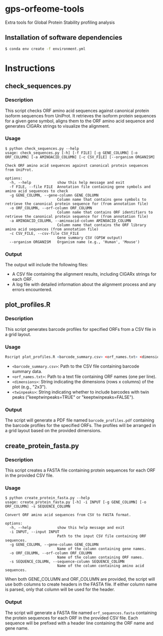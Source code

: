 # gps-orfeome-tools
Extra tools for Global Protein Stability profiling analysis

## Installation of software dependencies

```bash
$ conda env create -f environment.yml
```

# Instructions

## check_sequences.py

### Description

This script checks ORF amino acid sequences against canonical protein isoform sequences from UniProt. It retrieves the isoform protein sequences for a given gene symbol, aligns them to the ORF amino acid sequence and generates CIGARx strings to visualize the alignment.

### Usage

```console
$ python check_sequences.py --help
usage: check_sequences.py [-h] [-f FILE] [-g GENE_COLUMN] [-o ORF_COLUMN] [-a AMINOACID_COLUMN] [-c CSV_FILE] [--organism ORGANISM]

Check ORF amino acid sequences against canonical protein sequences from UniProt.

options:
  -h, --help            show this help message and exit
  -f FILE, --file FILE  Annotation file containing gene symbols and amino acid sequences to check
  -g GENE_COLUMN, --gene-column GENE_COLUMN
                        Column name that contains gene symbols to retrieve the canonical protein sequence for (from annotation file)
  -o ORF_COLUMN, --orf-column ORF_COLUMN
                        Column name that contains ORF identifiers to retrieve the canonical protein sequence for (from annotation file)
  -a AMINOACID_COLUMN, --aminoacid-column AMINOACID_COLUMN
                        Column name that contains the ORF library amino acid sequences (from annotation file)
  -c CSV_FILE, --csv-file CSV_FILE
                        Gene summary CSV (GPSW output)
  --organism ORGANISM   Organism name (e.g., 'Human', 'Mouse')
```

### Output

The output will include the following files:
- A CSV file containing the alignment results, including CIGARx strings for each ORF.
- A log file with detailed information about the alignment process and any errors encountered.


## plot_profiles.R

### Description

This script generates barcode profiles for specified ORFs from a CSV file in a grid layout.

### Usage

```r
Rscript plot_profiles.R <barcode_summary.csv> <orf_names.txt> <dimensions> <twinpeaks>
```
- `<barcode_summary.csv>`: Path to the CSV file containing barcode summary data.
- `<orf_names.txt>`: Path to a text file containing ORF names (one per line).
- `<dimensions>`: String indicating the dimensions (rows x columns) of the plot (e.g., "2x3").
- `<twinpeaks>`: String indicating whether to include barcodes with twin peaks ("keeptwinpeaks=TRUE" or "keeptwinpeaks=FALSE").

### Output

The script will generate a PDF file named `barcode_profiles.pdf` containing the barcode profiles for the specified ORFs. The profiles will be arranged in a grid layout based on the provided dimensions.

## create_protein_fasta.py

### Description

This script creates a FASTA file containing protein sequences for each ORF in the provided CSV file. 

### Usage

```console
$ python create_protein_fasta.py --help
usage: create_protein_fasta.py [-h] -i INPUT [-g GENE_COLUMN] [-o ORF_COLUMN] -s SEQUENCE_COLUMN

Convert ORF amino acid sequences from CSV to FASTA format.

options:
  -h, --help            show this help message and exit
  -i INPUT, --input INPUT
                        Path to the input CSV file containing ORF sequences.
  -g GENE_COLUMN, --gene-column GENE_COLUMN
                        Name of the column containing gene names.
  -o ORF_COLUMN, --orf-column ORF_COLUMN
                        Name of the column containing ORF names.
  -s SEQUENCE_COLUMN, --sequence-column SEQUENCE_COLUMN
                        Name of the column containing amino acid sequences.
```

When both GENE_COLUMN and ORF_COLUMN are provided, the script will use both columns to create headers in the FASTA file. If either column name is parsed, only that column will be used for the header.

### Output

The script will generate a FASTA file named `orf_sequences.fasta` containing the protein sequences for each ORF in the provided CSV file. Each sequence will be prefixed with a header line containing the ORF name and gene name.